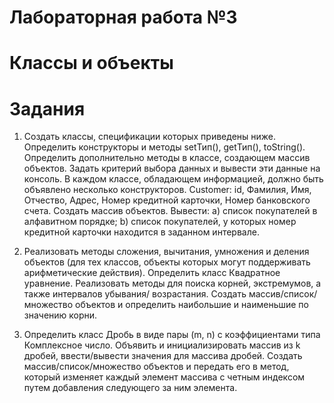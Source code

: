 # Лабораторная работа №3
# Классы и объекты
# Задания
1. Создать классы, спецификации которых приведены ниже. Определить конструкторы и методы setТип(), getТип(), toString(). Определить дополнительно методы в классе, создающем массив объектов. Задать критерий выбора данных и вывести эти данные на консоль. В каждом классе, обладающем информацией, должно быть объявлено несколько конструкторов. Customer: id, Фамилия, Имя, Отчество, Адрес, Номер кредитной карточки, Номер банковского счета. Создать массив объектов. Вывести: a) список покупателей в алфавитном порядке; b) список покупателей, у которых номер кредитной карточки находится в заданном интервале.

2. Реализовать методы сложения, вычитания, умножения и деления объектов (для тех классов, объекты которых могут поддерживать арифметические действия). Определить класс Квадратное уравнение. Реализовать методы для поиска корней, экстремумов, а также интервалов убывания/ возрастания. Создать массив/список/множество объектов и определить наибольшие и наименьшие по значению корни.

3. Определить класс Дробь в виде пары (m, n) с коэффициентами типа Комплексное число. Объявить и инициализировать массив из k дробей, ввести/вывести значения для массива дробей. Создать массив/список/множество объектов и передать его в метод, который изменяет каждый элемент массива с четным индексом путем добавления следующего за ним элемента.
